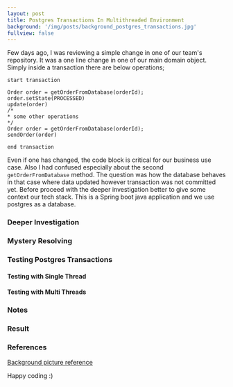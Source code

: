 ```yaml
---
layout: post
title: Postgres Transactions In Multithreaded Environment  
background: '/img/posts/background_postgres_transactions.jpg'
fullview: false
---
```


Few days ago, I was reviewing a simple change in one of our team's repository. It was a one line change in one of our main domain object. Simply inside a transaction there are
below operations;

```
start transaction

Order order = getOrderFromDatabase(orderId);
order.setState(PROCESSED)
update(order)
/*
* some other operations
*/ 
Order order = getOrderFromDatabase(orderId);
sendOrder(order)

end transaction
```

Even if one has changed, the code block is critical for our business use case. Also I had confused especially about the second `getOrderFromDatabase` method.
The question was how the database behaves in that case where data updated however transaction was not committed yet. Before proceed with the deeper investigation
better to give some context our tech stack. This is a Spring boot java application and we use postgres as a database.  

### Deeper Investigation



### Mystery Resolving


### Testing Postgres Transactions

#### Testing with Single Thread

#### Testing with Multi Threads


### Notes




### Result




### References

[Background picture reference](https://www.reddit.com/r/Elephants/comments/si1duq/african_elephants_anup_shahscience_photo_library/)

Happy coding :) 


